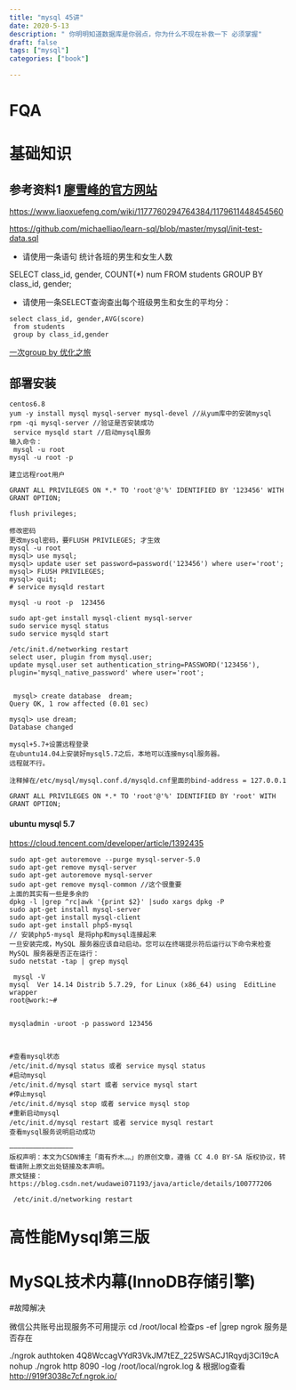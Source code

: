 ```yaml
---
title: "mysql 45讲"
date: 2020-5-13
description: " 你明明知道数据库是你弱点，你为什么不现在补救一下 必须掌握"
draft: false
tags: ["mysql"]
categories: ["book"]

---
```


# FQA





# 基础知识

## 参考资料1 [廖雪峰的官方网站](https://www.liaoxuefeng.com/)

https://www.liaoxuefeng.com/wiki/1177760294764384/1179611448454560

https://github.com/michaelliao/learn-sql/blob/master/mysql/init-test-data.sql

- 请使用一条语句 统计各班的男生和女生人数

SELECT class_id, gender, COUNT(*) num FROM students GROUP BY class_id, gender;

- 请使用一条SELECT查询查出每个班级男生和女生的平均分：

```mysql
select class_id, gender,AVG(score)
 from students
 group by class_id,gender
```

[一次group by 优化之旅](https://juejin.im/post/5ced5191e51d455070226f26)





## 部署安装

~~~shell
centos6.8
yum -y install mysql mysql-server mysql-devel //从yum库中的安装mysql
rpm -qi mysql-server //验证是否安装成功
 service mysqld start //启动mysql服务
输入命令： 
 mysql -u root
mysql -u root -p

建立远程root用户

GRANT ALL PRIVILEGES ON *.* TO 'root'@'%' IDENTIFIED BY '123456' WITH GRANT OPTION;

flush privileges;

修改密码
更改mysql密码，要FLUSH PRIVILEGES; 才生效
mysql -u root 
mysql> use mysql; 
mysql> update user set password=password('123456') where user='root'; 
mysql> FLUSH PRIVILEGES; 
mysql> quit; 
# service mysqld restart

mysql -u root -p  123456

sudo apt-get install mysql-client mysql-server
sudo service mysql status
sudo service mysqld start

/etc/init.d/networking restart
select user, plugin from mysql.user;	
update mysql.user set authentication_string=PASSWORD('123456'), plugin='mysql_native_password' where user='root';

~~~



~~~shell

 mysql> create database  dream;
Query OK, 1 row affected (0.01 sec)

mysql> use dream;
Database changed

mysql+5.7+设置远程登录
在ubuntu14.04上安装好mysql5.7之后，本地可以连接mysql服务器。
远程就不行。

注释掉在/etc/mysql/mysql.conf.d/mysqld.cnf里面的bind-address = 127.0.0.1

GRANT ALL PRIVILEGES ON *.* TO 'root'@'%' IDENTIFIED BY 'root' WITH GRANT OPTION;

~~~



#### ubuntu mysql 5.7

https://cloud.tencent.com/developer/article/1392435

~~~shell
sudo apt-get autoremove --purge mysql-server-5.0
sudo apt-get remove mysql-server
sudo apt-get autoremove mysql-server
sudo apt-get remove mysql-common //这个很重要
上面的其实有一些是多余的
dpkg -l |grep ^rc|awk '{print $2}' |sudo xargs dpkg -P
sudo apt-get install mysql-server
sudo apt-get install mysql-client
sudo apt-get install php5-mysql 
// 安装php5-mysql 是将php和mysql连接起来
一旦安装完成，MySQL 服务器应该自动启动。您可以在终端提示符后运行以下命令来检查 MySQL 服务器是否正在运行：
sudo netstat -tap | grep mysql

 mysql -V
mysql  Ver 14.14 Distrib 5.7.29, for Linux (x86_64) using  EditLine wrapper
root@work:~# 


mysqladmin -uroot -p password 123456 



#查看mysql状态
/etc/init.d/mysql status 或者 service mysql status
#启动mysql
/etc/init.d/mysql start 或者 service mysql start
#停止mysql
/etc/init.d/mysql stop 或者 service mysql stop
#重新启动mysql
/etc/init.d/mysql restart 或者 service mysql restart
查看mysql服务说明启动成功

————————————————
版权声明：本文为CSDN博主「南有乔木灬」的原创文章，遵循 CC 4.0 BY-SA 版权协议，转载请附上原文出处链接及本声明。
原文链接：https://blog.csdn.net/wudawei071193/java/article/details/100777206

 /etc/init.d/networking restart
~~~



# 高性能Mysql第三版



# MySQL技术内幕(InnoDB存储引擎)

#故障解决

微信公共账号出现服务不可用提示
cd /root/local 
检查ps -ef |grep ngrok 服务是否存在

./ngrok authtoken 4Q8WccagVYdR3VkJM7tEZ_225WSACJ1Rqydj3Ci19cA
nohup ./ngrok http 8090  -log /root/local/ngrok.log &
根据log查看
http://919f3038c7cf.ngrok.io/
